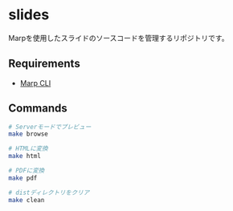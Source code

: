 # slides

Marpを使用したスライドのソースコードを管理するリポジトリです。

## Requirements

- [Marp CLI](https://github.com/marp-team/marp-cli)

## Commands

```sh
# Serverモードでプレビュー
make browse

# HTMLに変換
make html

# PDFに変換
make pdf

# distディレクトリをクリア
make clean
```
